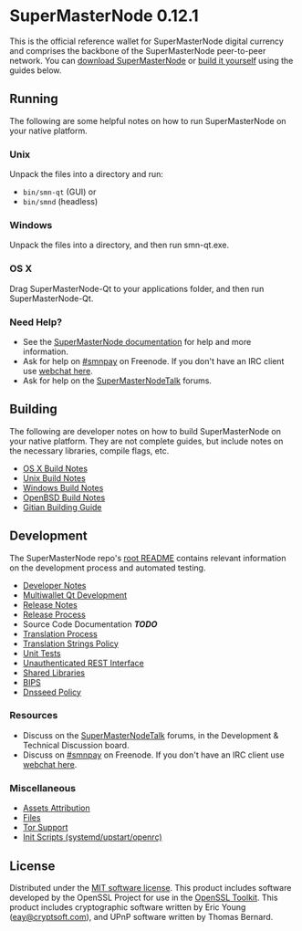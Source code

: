 SuperMasterNode 0.12.1
=====================

This is the official reference wallet for SuperMasterNode digital currency and comprises the backbone of the SuperMasterNode peer-to-peer network. You can [download SuperMasterNode](https://www.smn.org/downloads/) or [build it yourself](#building) using the guides below.

Running
---------------------
The following are some helpful notes on how to run SuperMasterNode on your native platform.

### Unix

Unpack the files into a directory and run:

- `bin/smn-qt` (GUI) or
- `bin/smnd` (headless)

### Windows

Unpack the files into a directory, and then run smn-qt.exe.

### OS X

Drag SuperMasterNode-Qt to your applications folder, and then run SuperMasterNode-Qt.

### Need Help?

* See the [SuperMasterNode documentation](https://smnpay.atlassian.net/wiki/display/DOC)
for help and more information.
* Ask for help on [#smnpay](http://webchat.freenode.net?channels=smnpay) on Freenode. If you don't have an IRC client use [webchat here](http://webchat.freenode.net?channels=smnpay).
* Ask for help on the [SuperMasterNodeTalk](https://smntalk.org/) forums.

Building
---------------------
The following are developer notes on how to build SuperMasterNode on your native platform. They are not complete guides, but include notes on the necessary libraries, compile flags, etc.

- [OS X Build Notes](build-osx.md)
- [Unix Build Notes](build-unix.md)
- [Windows Build Notes](build-windows.md)
- [OpenBSD Build Notes](build-openbsd.md)
- [Gitian Building Guide](gitian-building.md)

Development
---------------------
The SuperMasterNode repo's [root README](/README.md) contains relevant information on the development process and automated testing.

- [Developer Notes](developer-notes.md)
- [Multiwallet Qt Development](multiwallet-qt.md)
- [Release Notes](release-notes.md)
- [Release Process](release-process.md)
- Source Code Documentation ***TODO***
- [Translation Process](translation_process.md)
- [Translation Strings Policy](translation_strings_policy.md)
- [Unit Tests](unit-tests.md)
- [Unauthenticated REST Interface](REST-interface.md)
- [Shared Libraries](shared-libraries.md)
- [BIPS](bips.md)
- [Dnsseed Policy](dnsseed-policy.md)

### Resources
* Discuss on the [SuperMasterNodeTalk](https://smntalk.org/) forums, in the Development & Technical Discussion board.
* Discuss on [#smnpay](http://webchat.freenode.net/?channels=smnpay) on Freenode. If you don't have an IRC client use [webchat here](http://webchat.freenode.net/?channels=smnpay).

### Miscellaneous
- [Assets Attribution](assets-attribution.md)
- [Files](files.md)
- [Tor Support](tor.md)
- [Init Scripts (systemd/upstart/openrc)](init.md)

License
---------------------
Distributed under the [MIT software license](http://www.opensource.org/licenses/mit-license.php).
This product includes software developed by the OpenSSL Project for use in the [OpenSSL Toolkit](https://www.openssl.org/). This product includes
cryptographic software written by Eric Young ([eay@cryptsoft.com](mailto:eay@cryptsoft.com)), and UPnP software written by Thomas Bernard.
